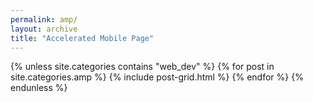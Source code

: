 ```yaml
---
permalink: amp/
layout: archive
title: "Accelerated Mobile Page"
---
```

<div class="tiles">
{% unless site.categories contains "web_dev" %}
{% for post in site.categories.amp %}
	{% include post-grid.html %}
{% endfor %}
{% endunless %}
</div>
